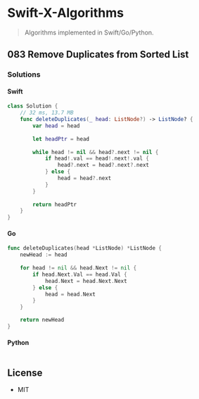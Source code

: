 # Swift-X-Algorithms

> Algorithms implemented in Swift/Go/Python.

## 083 Remove Duplicates from Sorted List

### Solutions

#### Swift

```Swift
class Solution {
    // 32 ms, 13.7 MB
    func deleteDuplicates(_ head: ListNode?) -> ListNode? {
        var head = head
        
        let headPtr = head
        
        while head != nil && head?.next != nil {
            if head!.val == head!.next!.val {
                head?.next = head?.next?.next
            } else {
                head = head?.next
            }
        }
        
        return headPtr
    }
}
```

#### Go

```go
func deleteDuplicates(head *ListNode) *ListNode {
    newHead := head
    
    for head != nil && head.Next != nil {
        if head.Next.Val == head.Val {
            head.Next = head.Next.Next
        } else {
            head = head.Next
        }
    }

    return newHead
}
```

#### Python

```python
```

## License

- MIT
